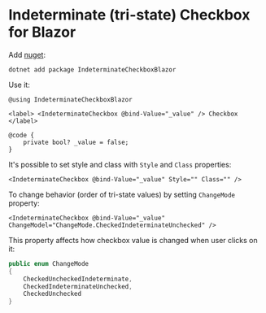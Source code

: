 # Indeterminate (tri-state) Checkbox for Blazor

Add [nuget](http://nuget.org/packages/IndeterminateCheckboxBlazor):

```
dotnet add package IndeterminateCheckboxBlazor
```

Use it:

```
@using IndeterminateCheckboxBlazor

<label> <IndeterminateCheckbox @bind-Value="_value" /> Checkbox </label>

@code {
    private bool? _value = false;
}
```

It's possible to set style and class with `Style` and `Class` properties:

```
<IndeterminateCheckbox @bind-Value="_value" Style="" Class="" />
```

To change behavior (order of tri-state values) by setting `ChangeMode` property:

```
<IndeterminateCheckbox @bind-Value="_value" ChangeModel="ChangeMode.CheckedIndeterminateUnchecked" />
```

This property affects how checkbox value is changed when user clicks on it:

```csharp
public enum ChangeMode
{
    CheckedUncheckedIndeterminate,
    CheckedIndeterminateUnchecked,
    CheckedUnchecked
}
```

